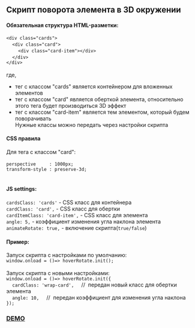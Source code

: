 ## Скрипт поворота элемента в 3D окружении
#### Обязательная структура HTML-разметки:<br>

`<div class="cards">`<br>
&nbsp;&nbsp;&nbsp;&nbsp;`<div class="card">`<br>
&nbsp;&nbsp;&nbsp;&nbsp;&nbsp;&nbsp;&nbsp;&nbsp;`<div class="card-item"></div>`<br>
&nbsp;&nbsp;&nbsp;&nbsp;`</div>`<br>
`</div>`<br><br>
где,
* тег с классом "cards" является контейнером для вложенных элементов 
* тег с классом "card" является оберткой элемента, относительно этого тега будет производиться 3D эффект
* тег с классом "card-item" является тем элементом, который будем поворачивать
<br>Нужные классы можно передать через настройки скрипта
#### CSS правила
Для тега с классом "card": <br><br>
`perspective     : 1000px;`<br>
`transform-style : preserve-3d;`<br><br>
#### JS settings:
`cardsClass: 'cards'` - CSS класс для контейнера<br>
`cardClass: 'card',` - CSS класс для обертки<br>
`cardItemClass: 'card-item',` - CSS класс для элемента<br>
`angle: 5,` - коэффициент изменения угла наклона элемента<br>
`animateRotate: true,` - включение скрипта(`true/false`)<br>

#### Пример:
Запуск скрипта с настройками по умолчанию:<br> 
`window.onload = ()=> hoverRotate.init();`<br><br>
Запуск скрипта с новыми настройками:<br>
`window.onload = ()=> hoverRotate.init({`<br>
&nbsp;&nbsp;&nbsp;&nbsp;`cardClass: 'wrap-card',`&nbsp;&nbsp;&nbsp;&nbsp;&nbsp;//&nbsp;&nbsp;передан новый класс для обертки элемента<br>
&nbsp;&nbsp;&nbsp;&nbsp;`angle: 10,`&nbsp;&nbsp;&nbsp;&nbsp;&nbsp;//&nbsp;&nbsp;передан коэффициент для изменения угла наклона<br>
`});`

### [DEMO](https://mihail-starkov.github.io/hover-rotate/)

